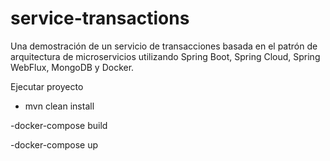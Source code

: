 # service-transactions

Una demostración de un servicio de transacciones  basada en el patrón de arquitectura de microservicios utilizando Spring Boot, Spring Cloud, Spring WebFlux, MongoDB y Docker.

Ejecutar proyecto

- mvn clean install

-docker-compose build

-docker-compose up
